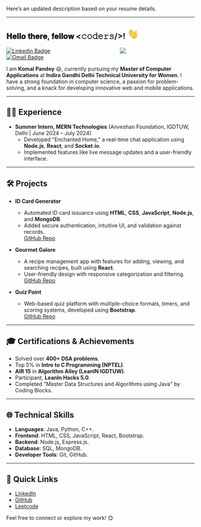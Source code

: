 Here’s an updated description based on your resume details. 

---

<h2>𝐇𝐞𝐥𝐥𝐨 𝐭𝐡𝐞𝐫𝐞, 𝐟𝐞𝐥𝐥𝐨𝐰 <𝚌𝚘𝚍𝚎𝚛𝚜/>! <img src="https://raw.githubusercontent.com/ABSphreak/ABSphreak/master/gifs/Hi.gif" width="30px"></h2>

<img align='right' src='https://user-images.githubusercontent.com/5713670/87202985-820dcb80-c2b6-11ea-9f56-7ec461c497c3.gif' width='200"'>  

[![Linkedin Badge](https://img.shields.io/badge/-komalpandey01-blue?style=flat-square&logo=Linkedin&logoColor=white&link=https://www.linkedin.com/in/komalpandey01/)](https://www.linkedin.com/in/komalpandey01/)  
[![Gmail Badge](https://img.shields.io/badge/-komalpandey1931@gmail.com-c14438?style=flat-square&logo=Gmail&logoColor=white&link=mailto:komalpandey1931@gmail.com)](mailto:komalpandey1931@gmail.com)  

I am **Komal Pandey** 😃, currently pursuing my **Master of Computer Applications** at **Indira Gandhi Delhi Technical University for Women**. I have a strong foundation in computer science, a passion for problem-solving, and a knack for developing innovative web and mobile applications.  

---

## 👩‍💻 **Experience**  
- **Summer Intern, MERN Technologies** (Anveshan Foundation, IGDTUW, Delhi | June 2024 – July 2024)  
  - Developed "Enchanted Home," a real-time chat application using **Node.js**, **React**, and **Socket.io**.  
  - Implemented features like live message updates and a user-friendly interface.  

---

## 🛠️ **Projects**  
- **ID Card Generator**  
  - Automated ID card issuance using **HTML**, **CSS**, **JavaScript**, **Node.js**, and **MongoDB**.  
  - Added secure authentication, intuitive UI, and validation against records.  
  [GitHub Repo](https://github.com/komalpandeyy/ID_GENERATOR)  

- **Gourmet Galore**  
  - A recipe management app with features for adding, viewing, and searching recipes, built using **React**.  
  - User-friendly design with responsive categorization and filtering.  
  [GitHub Repo](https://github.com/komalpandeyy/GourmetGalore)  

- **Quiz Point**  
  - Web-based quiz platform with multiple-choice formats, timers, and scoring systems, developed using **Bootstrap**.  
  [GitHub Repo](https://github.com/komalpandeyy/Quiz-website)  

---

## 🎓 **Certifications & Achievements**  
- Solved over **400+ DSA problems**.  
- Top 5% in **Intro to C Programming (NPTEL)**.  
- **AIR 15** in **Algorithm Alley (LeanIN IGDTUW)**.  
- Participant, **LeanIn Hacks 5.0**.  
- Completed "Master Data Structures and Algorithms using Java" by Coding Blocks.  

---

## 🌐 **Technical Skills**  
- **Languages**: Java, Python, C++.  
- **Frontend**: HTML, CSS, JavaScript, React, Bootstrap.  
- **Backend**: Node.js, Express.js.  
- **Database**: SQL, MongoDB.  
- **Developer Tools**: Git, GitHub.  

---

## 🌟 **Quick Links**  
- [LinkedIn](https://www.linkedin.com/in/komalpandey01/)  
- [GitHub](https://github.com/komalpandeyy)  
- [Leetcode](https://leetcode.com/u/komal13/)  

Feel free to connect or explore my work! 😊

